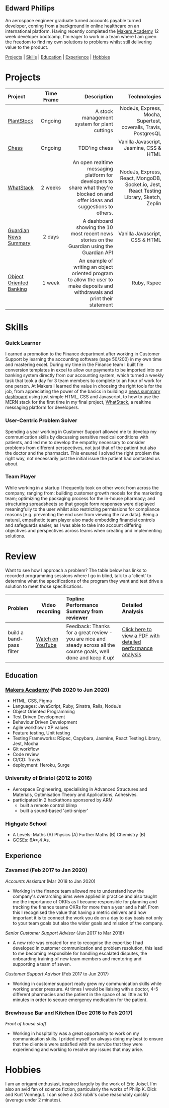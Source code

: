 ## Edward Phillips

An aerospace engineer graduate turned accounts payable turned developer, coming from a background in online healthcare on an international platform. Having recently completed the [Makers Academy](https://makers.tech/) 12 week developer bootcamp, I'm eager to work in a team where I am given the freedom to find my own solutions to problems whilst still delivering value to the product.

[Projects](#projects) | [Skills](#skills) | [Education](#education) | [Experience](#experience) | [Hobbies](#hobbies)

# Projects

|Project|Time Frame|Description|Technologies|
|:-------|:---------:|------------:|------:|
|[PlantStock](https://github.com/Edward-Phillips/plantStock)|Ongoing| A stock management system for plant cuttings|NodeJs, Express, Mocha, Supertest, coveralls, Travis, PostgresQL|
|[Chess](https://github.com/Edward-Phillips/chess)|Ongoing|TDD'ing chess| Vanilla Javascript, Jasmine, CSS & HTML|
|[WhatStack](https://github.com/FayeCarter/WhatStack)|2 weeks|An open realtime messaging platform for developers to share what they're blocked on and offer ideas and suggestions to others.| NodeJs, Express, React, MongoDB, Socket<span></span>.io, Jest, React Testing Library, Sketch, Zeplin|
|[Guardian News Summary](https://github.com/Edward-Phillips/news-summary-challenge)|2 days| A dashboard showing the 10 most recent news stories on the Guardian using the Guardian API| Vanilla Javascript, CSS & HTML|
|[Object Oriented Banking](https://github.com/Edward-Phillips/bank_tech_test_ruby)|1 week|An example of writing an object oriented program to allow the user to make deposits and withdrawals and print their statement|Ruby, Rspec|


# Skills


### Quick Learner
I earned a promotion to the Finance department after working in Customer Support by learning the accounting software (sage 50/200) in my own time and mastering excel. 
During my time in the Finance team I built file conversion templates in excel to allow our payments to be imported into our banking system directly from our accounting system, which turned a weekly task that took a day for 3 team members to complete to an hour of work for one person. At Makers I learned the value in choosing the right tools for the job, from appreciating the power of the basics in building a [news summary dashboard](#projects) using just simple HTML, CSS and Javascript, to how to use the MERN stack for the first time in my final project, [WhatStack](#projects), a realtime messaging platform for developers.

### User-Centric Problem Solver
Spending a year working in Customer Support allowed me to develop my communication skills by discussing sensitive medical conditions with patients, and led me to develop the empathy necessary to consider problems from different perspectives, not just that of the patient but also the doctor and the pharmacist. This ensured I solved the right problem the right way, not necessarily just the initial issue the patient had contacted us about.

### Team Player
While working in a startup I frequently took on other work from across the company, ranging from: building customer growth models for the marketing team; optimizing the packaging process for the in-house pharmacy; and structuring spreadsheets so that google form responses were displayed meaningfully to the user whilst also restricting permissions for compliance reasons [e.g. preventing the end user from viewing the raw data]. Being a natural, empathetic team player also made embedding financial controls and safeguards easier, as I was able to take into account differing objectives and perspectives across teams when creating and implementing solutions.  

# Review

Want to see how I approach a problem? The table below has links to recorded programming sessions where I go in blind, talk to a 'client' to determine what the specifications of the program they want and test drive a solution to meet those specifications.

|Problem|Video recording|Topline Performance Summary from reviewer|Detailed Analysis|
|:-------|---------------|:---------------------------|:-----------------|
| build a band-pass filter|[Watch on YouTube](https://www.youtube.com/watch?v=lbKxIYH5MCc)|Feedback: Thanks for a great review - you are nice and steady across all the course goals, well done and keep it up!|[Click here to view a PDF with detailed performance analysis](https://github.com/Edward-Phillips/CV/blob/master/Review-Feedback.pdf)|


## Education

### [Makers Academy](https://makers.tech/) (Feb 2020 to Jun 2020)

- HTML, CSS, Figma
- Languages: JavaScript, Ruby, Sinatra, Rails, NodeJs
- Object Oriented Programming
- Test Driven Development
- Behaviour Driven Development
- Agile workflow / XP values
- Feature testing, Unit testing
- Testing Frameworks: RSpec, Capybara, Jasmine, React Testing Library, Jest, Mocha
- Git workflow
- Code review
- CI/CD: Travis
- deployment: Heroku, Surge

### University of Bristol (2012 to 2016)

- Aerospace Engineering, specialising in Advanced Structures and Materials, Optimisation Theory and Applications,  Adhesives.
- participated in 2 hackathons sponsored by ARM
  - built a remote control blimp
  - built a sound-based 'anti-sniper'
 
### Highgate School

- A Levels: Maths (A) Physics (A) Further Maths (B) Chemistry (B)
- GCSEs: 6A*,4 As.

## Experience

### **Zavamed** (Feb 2017 to Jan 2020)    
*Accounts Assistant* (Mar 2018 to Jan 2020)
- Working in the finance team allowed me to understand how the company's overarching aims were applied in practice and also taught me the importance of OKRs as I became responsible for planning and tracking the finance teams OKRs for more than a year and a half. From this I recognised the value that having a metric delivers and how important it is to connect the work you do on a day to day basis not only to your team goals but also the wider goals and mission of the company.

*Senior Customer Support Advisor* (Jun 2017 to Mar 2018)
- A new role was created for me to recognise the expertise I had developed in customer communication and problem resolution, this lead to me becoming responsible for handling escalated disputes, the onboarding training of new team members and mentoring and supporting a team of seven.

*Customer Support Advisor*  (Feb 2017 to Jun 2017)
- Working in customer support really grew my communication skills while working under pressure. At times I would be liaising with a doctor, 4-5 different pharmacies and the patient in the space of as little as 10 minutes in order to secure emergency medication for the patient.

### **Brewhouse Bar and Kitchen** (Dec 2016 to Feb 2017)   
*Front of house staff*  
- Working in hospitality was a great opportunity to work on my communication skills. I prided myself on always doing my best to ensure that the clientele were satisfied with the service that they were experiencing and working to resolve any issues that may arise.

# Hobbies
I am an origami enthusiast, inspired largely by the work of Eric Joisel.
I'm also an avid fan of science fiction, particularly the works of Philip K. Dick and Kurt Vonnegut.
I can solve a 3x3 rubik's cube reasonably quickly (average under 2 minutes).